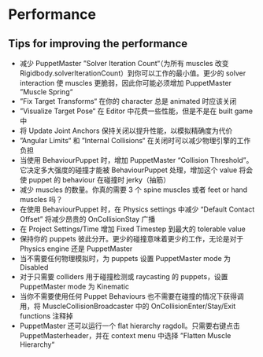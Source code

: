# Performance

## Tips for improving the performance

- 减少 PuppetMaster ”Solver Iteration Count“（为所有 muscles 改变 Rigidbody.solverIterationCount）到你可以工作的最小值。更少的 solver interaction 使 muscles 更脆弱，因此你可能必须增加 PuppetMaster ”Muscle Spring“
- ”Fix Target Transforms“ 在你的 character 总是 animated 时应该关闭
- ”Visualize Target Pose“  在 Editor 中花费一些性能，但是不是在 built game 中
- 将 Update Joint Anchors 保持关闭以提升性能，以模拟精确度为代价
- ”Angular Limits“ 和 ”Internal Collisions“ 在关闭时可以减少物理引擎的工作负担
- 当使用 BehaviourPuppet 时，增加 PuppetMaster “Collision Threshold”。它决定多大强度的碰撞才能被 BehaviourPuppet 处理，增加这个 value 将会使 puppet 的 behaviour 在碰撞时 jerky（抽筋）
- 减少 muscles 的数量。你真的需要 3 个 spine muscles 或者 feet or hand muscles 吗？
- 在使用 BehaviourPuppet 时，在 Physics settings 中减少 “Default Contact Offset” 将减少昂贵的 OnCollisionStay 广播
- 在 Project Settings/Time 增加 Fixed Timestep 到最大的 tolerable value
- 保持你的 puppets 彼此分开。更少的碰撞意味着更少的工作，无论是对于 Physics engine 还是 PuppetMaster
- 当不需要任何物理模拟时，为 puppets 设置 PuppetMaster mode 为 Disabled 
- 对于只需要 colliders 用于碰撞检测或 raycasting 的 puppets，设置 PuppetMaster mode 为 Kinematic
- 当你不需要使用任何 Puppet Behaviours 也不需要在碰撞的情况下获得调用，将 MuscleCollisionBroadcaster 中的 OnCollisionEnter/Stay/Exit functions 注释掉
- PuppetMaster 还可以运行一个 flat hierarchy ragdoll。只需要右键点击 PuppetMasterheader，并在 context menu 中选择 ”Flatten Muscle Hierarchy“
